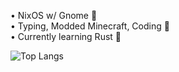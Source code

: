 • NixOS w/ Gnome 🐧<br/>
• Typing, Modded Minecraft, Coding 🤍<br/>
• Currently learning Rust 🦀<br/>

![Top Langs](https://github-readme-stats.vercel.app/api/top-langs/?username=qazerito&layout=compact)
